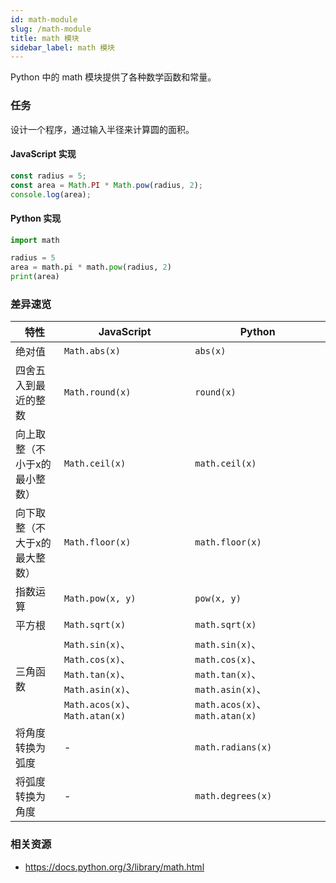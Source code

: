 ```yaml
---
id: math-module
slug: /math-module
title: math 模块
sidebar_label: math 模块
---
```


Python 中的 math 模块提供了各种数学函数和常量。

### 任务

设计一个程序，通过输入半径来计算圆的面积。

#### JavaScript 实现

```typescript
const radius = 5;
const area = Math.PI * Math.pow(radius, 2);
console.log(area);
```

#### Python 实现

```python
import math

radius = 5
area = math.pi * math.pow(radius, 2)
print(area)
```

### 差异速览

| 特性 | JavaScript | Python |
|---------|------------|--------|
| 绝对值 | `Math.abs(x)` | `abs(x)` |
| 四舍五入到最近的整数 | `Math.round(x)` | `round(x)` |
| 向上取整（不小于x的最小整数） | `Math.ceil(x)` | `math.ceil(x)` |
| 向下取整（不大于x的最大整数） | `Math.floor(x)` | `math.floor(x)` |
| 指数运算 | `Math.pow(x, y)` | `pow(x, y)` |
| 平方根 | `Math.sqrt(x)` | `math.sqrt(x)` |
| 三角函数 | `Math.sin(x)`、`Math.cos(x)`、`Math.tan(x)`、`Math.asin(x)`、`Math.acos(x)`、`Math.atan(x)` | `math.sin(x)`、`math.cos(x)`、`math.tan(x)`、`math.asin(x)`、`math.acos(x)`、`math.atan(x)` |
| 将角度转换为弧度 | - | `math.radians(x)` |
| 将弧度转换为角度 | - | `math.degrees(x)` |

### 相关资源
- https://docs.python.org/3/library/math.html

